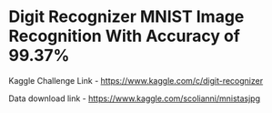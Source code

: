 # Digit Recognizer MNIST Image Recognition With Accuracy of 99.37%

Kaggle Challenge Link - https://www.kaggle.com/c/digit-recognizer

Data download link - https://www.kaggle.com/scolianni/mnistasjpg
